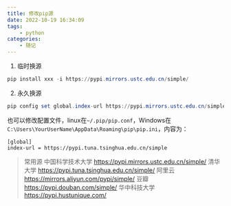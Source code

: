 ```yaml
---
title: 修改pip源
date: 2022-10-19 16:34:09
tags: 
    - python
categories: 
    - 随记
---
```

1. 临时换源
```powershell
pip install xxx -i https://pypi.mirrors.ustc.edu.cn/simple/
```

2. 永久换源
```powershell
pip config set global.index-url https://pypi.mirrors.ustc.edu.cn/simple/
```
也可以修改配置文件，linux在`~/.pip/pip.conf`，Windows在`C:\Users\YourUserName\AppData\Roaming\pip\pip.ini`，内容为：
```
[global]
index-url = https://pypi.tuna.tsinghua.edu.cn/simple
```

> 常用源
> 中国科学技术大学 https://pypi.mirrors.ustc.edu.cn/simple/
> 清华大学 https://pypi.tuna.tsinghua.edu.cn/simple/
> 阿里云 https://mirrors.aliyun.com/pypi/simple/
> 豆瓣 https://pypi.douban.com/simple/
> 华中科技大学 https://pypi.hustunique.com/